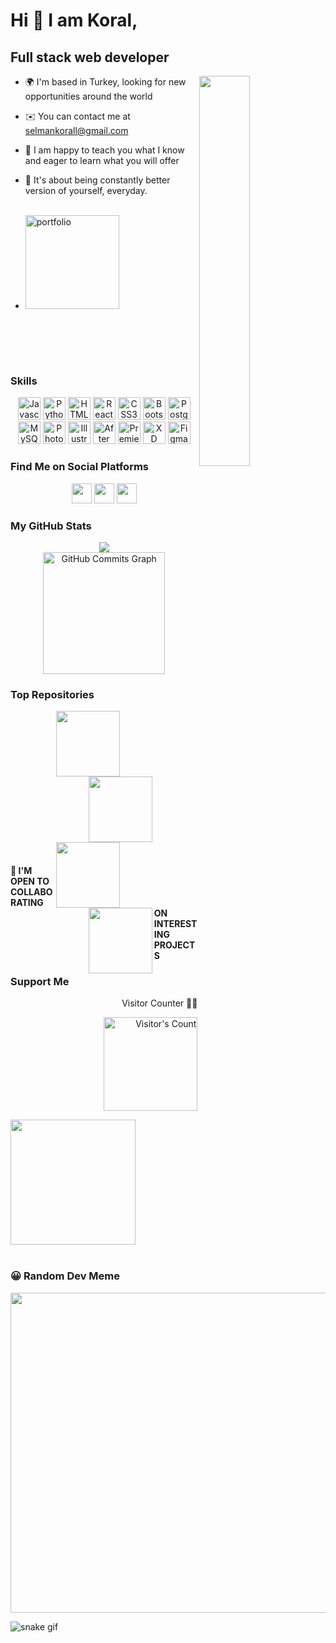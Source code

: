 

Hi 👋 I am Koral,
=============================
Full stack web developer
------------------------
<div>
<img align="right" width="40%" src="https://i.ibb.co/T8rLcKy/coding.gif"/>
<!--  https://media2.giphy.com/media/SWoSkN6DxTszqIKEqv/giphy.gif?cid=ecf05e471kiltwhnfr9210tni2l6ndlw919nwcp933go6f9i&rid=giphy.gif&ct=g" -->
<!-- I had my first C# and Python class in 2016. Since then, I use different tools and technologies. After two years of domain experience in industrial engineering and one year of software startup venture, I found my passion for full-stack development. -->

* 🌍  I'm based in Turkey, looking for new opportunities around the world 
* ✉️  You can contact me at [selmankorall@gmail.com](mailto:selmankorall@gmail.com)
* 💬 I am happy to teach you what I know and eager to learn what you will offer
* 💪 It's about being constantly better version of yourself, everyday. <br><br>

* <a href="https://krlslman.github.io/krlslman"><img src="https://i.ibb.co/fkWbZ5D/portfolio.png" alt="portfolio" border="0" width="150" style=" margin: 0 auto "></a>

<!-- [🌐<u>CHECKOUT MY WEB PAGE HERE</u>](https://krlslman.github.io/krlslman/)<br><br> -->
<!-- [•Netflix Landing Page](https://p08-netflix-landingpage.netlify.app/) [•Navbar sample](https://p10-navigation-bar.netlify.app/) [•Expanding Cards](https://p09-expanding-cards.netlify.app/) [•Google Landing Page](https://p06-google-landingpage.netlify.app) [ •Netflix Survey](https://p05-netflix-survey-form.netlify.app) [ •Translator](https://p04-language-translator.netlify.app)<br>
[•Voltran](https://p03-voltran.netlify.app) [ •Weather](https://p02-weather-app.netlify.app) [ •Calculator](https://koral-calculator.netlify.app) [ •Responsive Cards](https://p07-responsive-4-cards.netlify.app)  -->
 <br><br>  <br><br>
</div>
<!-- <style>
	.portfolioPng {
		background-position: center center; 
		background-size: cover;
	}
</style> -->

### Skills

<p align="center">
<a href="https://developer.mozilla.org/en-US/docs/Web/JavaScript" target="_blank" rel="noreferrer"><img src="https://raw.githubusercontent.com/danielcranney/readme-generator/main/public/icons/skills/javascript-colored.svg" width="36" height="36" alt="Javascript" /></a>
<a href="https://www.python.org/" target="_blank" rel="noreferrer"><img src="https://raw.githubusercontent.com/danielcranney/readme-generator/main/public/icons/skills/python-colored.svg" width="36" height="36" alt="Python" /></a>
<a href="https://developer.mozilla.org/en-US/docs/Glossary/HTML5" target="_blank" rel="noreferrer"><img src="https://raw.githubusercontent.com/danielcranney/readme-generator/main/public/icons/skills/html5-colored.svg" width="36" height="36" alt="HTML5" /></a>
<a href="https://reactjs.org/" target="_blank" rel="noreferrer"><img src="https://raw.githubusercontent.com/danielcranney/readme-generator/main/public/icons/skills/react-colored.svg" width="36" height="36" alt="React" /></a>
<a href="https://www.w3.org/TR/CSS/#css" target="_blank" rel="noreferrer"><img src="https://raw.githubusercontent.com/danielcranney/readme-generator/main/public/icons/skills/css3-colored.svg" width="36" height="36" alt="CSS3" /></a>
<a href="https://getbootstrap.com/" target="_blank" rel="noreferrer"><img src="https://raw.githubusercontent.com/danielcranney/readme-generator/main/public/icons/skills/bootstrap-colored.svg" width="36" height="36" alt="Bootstrap" /></a>
<a href="https://www.postgresql.org/" target="_blank" rel="noreferrer"><img src="https://raw.githubusercontent.com/danielcranney/readme-generator/main/public/icons/skills/postgresql-colored.svg" width="36" height="36" alt="PostgreSQL" /></a>
<a href="https://www.mysql.com/" target="_blank" rel="noreferrer"><img src="https://raw.githubusercontent.com/danielcranney/readme-generator/main/public/icons/skills/mysql-colored.svg" width="36" height="36" alt="MySQL" /></a>
<a href="https://www.adobe.com/uk/products/photoshop.html" target="_blank" rel="noreferrer"><img src="https://raw.githubusercontent.com/danielcranney/readme-generator/main/public/icons/skills/photoshop-colored.svg" width="36" height="36" alt="Photoshop" /></a>
<a href="adobe.com/uk/products/illustrator.html" target="_blank" rel="noreferrer"><img src="https://raw.githubusercontent.com/danielcranney/readme-generator/main/public/icons/skills/illustrator-colored.svg" width="36" height="36" alt="Illustrator" /></a>
<a href="https://www.adobe.com/uk/products/aftereffects.html" target="_blank" rel="noreferrer"><img src="https://raw.githubusercontent.com/danielcranney/readme-generator/main/public/icons/skills/aftereffects-colored.svg" width="36" height="36" alt="After Effects" /></a>
<a href="https://www.adobe.com/uk/products/premiere.html" target="_blank" rel="noreferrer"><img src="https://raw.githubusercontent.com/danielcranney/readme-generator/main/public/icons/skills/premierepro-colored.svg" width="36" height="36" alt="Premiere Pro" /></a>
<a href="https://www.adobe.com/uk/products/xd.html" target="_blank" rel="noreferrer"><img src="https://raw.githubusercontent.com/danielcranney/readme-generator/main/public/icons/skills/xd-colored.svg" width="36" height="36" alt="XD" /></a>
<a href="https://www.figma.com/" target="_blank" rel="noreferrer"><img src="https://raw.githubusercontent.com/danielcranney/readme-generator/main/public/icons/skills/figma-colored.svg" width="36" height="36" alt="Figma" /></a>
</p>


### Find Me on Social Platforms

<p align="center"> <a href="https://www.github.com/krlslman" target="_blank" rel="noreferrer"><img src="https://raw.githubusercontent.com/danielcranney/readme-generator/main/public/icons/socials/github.svg" width="32" height="32" /></a> <a href="https://www.linkedin.com/in/selmankoral" target="_blank" rel="noreferrer"><img src="https://raw.githubusercontent.com/danielcranney/readme-generator/main/public/icons/socials/linkedin.svg" width="32" height="32" /></a> <a href="http://www.medium.com/@selmankoral" target="_blank" rel="noreferrer"><img src="https://raw.githubusercontent.com/danielcranney/readme-generator/main/public/icons/socials/medium.svg" width="32" height="32" /></a></p>

<!--  ### Badges -->

### My GitHub Stats

<div align="center" ><a href="http://www.github.com/krlslman"><img src="https://github-readme-streak-stats.herokuapp.com/?user=krlslman&stroke=ffffff&background=1c1917&ring=0891b2&fire=0891b2&currStreakNum=ffffff&currStreakLabel=0891b2&sideNums=ffffff&sideLabels=ffffff&dates=ffffff&hide_border=true" /></a></div>

<div align="center" ><a href="http://www.github.com/krlslman"><img src="https://activity-graph.herokuapp.com/graph?username=krlslman&bg_color=1c1917&color=ffffff&line=0891b2&point=ffffff&area_color=1c1917&area=true&hide_border=true&custom_title=GitHub%20Commits%20Graph" alt="GitHub Commits Graph" height="195" /></a></div>

### Top Repositories

<div width="100%" align="center"><a href="https://github.com/krlslman/Python_Assignments" align="left"><img align="right" width="45%" height="105" src="https://github-readme-stats.vercel.app/api/pin/?username=krlslman&repo=Python_Assignments&title_color=0891b2&text_color=ffffff&icon_color=0891b2&bg_color=1c1917&hide_border=true&locale=en" /></a><a href="https://github.com/krlslman/SQL" align="right"><img align="left" width="45%" height="105"  src="https://github-readme-stats.vercel.app/api/pin/?username=krlslman&repo=SQL&title_color=0891b2&text_color=ffffff&icon_color=0891b2&bg_color=1c1917&hide_border=true&locale=en" /></a></div><br /><br /><br /><br /><br /><br /><br />

<div width="100%" align="center"><a href="https://github.com/krlslman/Python_Practices" align="left"><img align="right" width="45%" height="105"  src="https://github-readme-stats.vercel.app/api/pin/?username=krlslman&repo=Python_Practices&title_color=0891b2&text_color=ffffff&icon_color=0891b2&bg_color=1c1917&hide_border=true&locale=en" /></a><a href="https://github.com/krlslman/Frontend_Bootcamp" align="right"><img align="left" width="45%" height="105" src="https://github-readme-stats.vercel.app/api/pin/?username=krlslman&repo=Frontend_Bootcamp&title_color=0891b2&text_color=ffffff&icon_color=0891b2&bg_color=1c1917&hide_border=true&locale=en" /></a></div>
<br /><br /><br /><br /><br /><br />

#### 🤝 I'M OPEN TO COLLABORATING ON INTERESTING PROJECTS
### Support Me
<p align="right"> Visitor Counter 🕵🏼</p>
<p align="right"><img  width="150px" src="https://profile-counter.glitch.me/{krlslman}/count.svg" alt="Visitor's Count" /></p>
<a href="https://www.buymeacoffee.com/koral"><img src="https://cdn.buymeacoffee.com/buttons/v2/default-yellow.png" width="200" /></a>
<br /><br />


### 😀 Random Dev Meme
<img src="https://random-memer.herokuapp.com/" width="512px"/>

![snake gif](https://github.com/krlslman/main/blob/output/github-contribution-grid-snake.gif)
